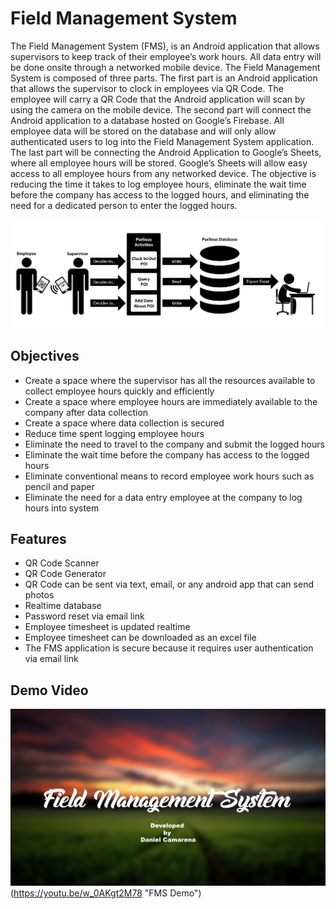 # Field Management System

The Field Management System (FMS), is an Android application that allows supervisors to keep track of their employee’s work hours. All data entry will be done onsite through a networked mobile device. The Field Management System is composed of three parts. The first part is an Android application that allows the supervisor to clock in employees via QR Code. The employee will carry a QR Code that the Android application will scan by using the camera on the mobile device. The second part will connect the Android application to a database hosted on Google’s Firebase. All employee data will be stored on the database and will only allow authenticated users to log into the Field Management System application. The last part will be connecting the Android Application to Google’s Sheets, where all employee hours will be stored. Google’s Sheets will allow easy access to all employee hours from any networked device. The objective is reducing the time it takes to log employee hours, eliminate the wait time before the company has access to the logged hours, and eliminating the need for a dedicated person to enter the logged hours. 

![alt text](doc/chart.jpg)

## Objectives

- Create a space where the supervisor has all the resources available to collect employee hours quickly and efficiently 
- Create a space where employee hours are immediately available to the company after data collection
- Create a space where data collection is secured
- Reduce time spent logging employee hours
- Eliminate the need to travel to the company and submit the logged hours 
- Eliminate the wait time before the company has access to the logged hours
- Eliminate conventional means to record employee work hours such as pencil and paper
- Eliminate the need for a data entry employee at the company to log hours into system

## Features

- QR Code Scanner
- QR Code Generator
- QR Code can be sent via text, email, or any android app that can send photos
- Realtime database
- Password reset via email link
- Employee timesheet is updated realtime
- Employee timesheet can be downloaded as an excel file
- The FMS application is secure because it requires user authentication via email link

## Demo Video

![alt text](doc/demo.JPG)
(https://youtu.be/w_0AKgt2M78 "FMS Demo")